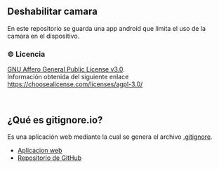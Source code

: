 ## Deshabilitar camara
En este repositorio se guarda una app android que limita el uso de la camara en el dispositivo.

### :copyright: Licencia
[GNU Affero General Public License v3.0](LICENSE).
<br>Información obtenida del siguiente enlace https://choosealicense.com/licenses/agpl-3.0/

<br>

## ¿Qué es gitignore.io?
Es una aplicación web mediante la cual se genera el archivo [.gitignore](https://help.github.com/es/github/using-git/ignoring-files).
* [Aplicacion web](https://gitignore.io)
* [Repositorio de GitHub](https://github.com/joeblau/gitignore.io)
